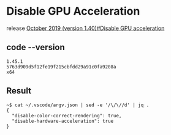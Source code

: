 # Disable GPU Acceleration

release [October 2019 (version 1.40)#Disable GPU acceleration](https://code.visualstudio.com/updates/v1_40#_disable-gpu-acceleration)

## code --version

```console
1.45.1
5763d909d5f12fe19f215cbfdd29a91c0fa9208a
x64
```

## Result

```shell
~$ cat ~/.vscode/argv.json | sed -e '/\/\//d' | jq .
{
  "disable-color-correct-rendering": true,
  "disable-hardware-acceleration": true
}
```
